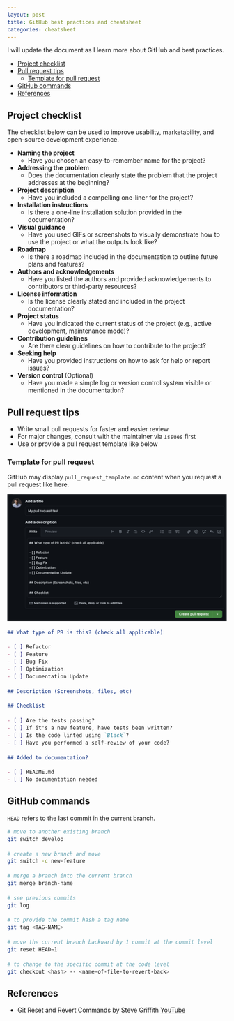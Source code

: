 ```yaml
---
layout: post
title: GitHub best practices and cheatsheet
categories: cheatsheet
---
```


I will update the document as I learn more about GitHub and best practices.

- [Project checklist](#project-checklist)
- [Pull request tips](#pull-request-tips)
  - [Template for pull request](#template-for-pull-request)
- [GitHub commands](#github-commands)
- [References](#references)

## Project checklist

The checklist below can be used to improve usability, marketability, and open-source development experience.

- **Naming the project**
  - Have you chosen an easy-to-remember name for the project?
- **Addressing the problem**
  - Does the documentation clearly state the problem that the project addresses at the beginning?
- **Project description**
  - Have you included a compelling one-liner for the project?
- **Installation instructions**
  - Is there a one-line installation solution provided in the documentation?
- **Visual guidance**
  - Have you used GIFs or screenshots to visually demonstrate how to use the project or what the outputs look like?
- **Roadmap**
  - Is there a roadmap included in the documentation to outline future plans and features?
- **Authors and acknowledgements**
  - Have you listed the authors and provided acknowledgements to contributors or third-party resources?
- **License information**
  - Is the license clearly stated and included in the project documentation?
- **Project status**
  - Have you indicated the current status of the project (e.g., active development, maintenance mode)?
- **Contribution guidelines**
  - Are there clear guidelines on how to contribute to the project?
- **Seeking help**
  - Have you provided instructions on how to ask for help or report issues?
- **Version control** (Optional)
  - Have you made a simple log or version control system visible or mentioned in the documentation?

## Pull request tips

- Write small pull requests for faster and easier review
- For major changes, consult with the maintainer via `Issues` first
- Use or provide a pull request template like below
  
### Template for pull request

GitHub may display `pull_request_template.md` content when you request a pull request like here.

![Pull request template](/files/blog/2024-03-12-github-best-practices/img/1.png)

```md
## What type of PR is this? (check all applicable)

- [ ] Refactor
- [ ] Feature
- [ ] Bug Fix
- [ ] Optimization
- [ ] Documentation Update

## Description (Screenshots, files, etc)

## Checklist

- [ ] Are the tests passing?
- [ ] If it's a new feature, have tests been written?
- [ ] Is the code linted using `Black`?
- [ ] Have you performed a self-review of your code?

## Added to documentation?

- [ ] README.md
- [ ] No documentation needed
```

## GitHub commands

`HEAD` refers to the last commit in the current branch.

```bash
# move to another existing branch
git switch develop 

# create a new branch and move
git switch -c new-feature 

# merge a branch into the current branch
git merge branch-name

# see previous commits
git log

# to provide the commit hash a tag name
git tag <TAG-NAME>

# move the current branch backward by 1 commit at the commit level
git reset HEAD~1

# to change to the specific commit at the code level
git checkout <hash> -- <name-of-file-to-revert-back>
```

## References

- Git Reset and Revert Commands by Steve Griffith [YouTube](https://www.youtube.com/watch?v=ipav1TCV8BI)

